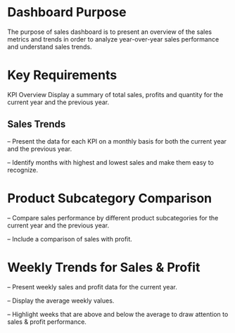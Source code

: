 # Dashboard Purpose
The purpose of sales dashboard is to present an overview of the sales metrics and trends in order to analyze year-over-year sales performance and understand sales trends.

# Key Requirements
KPI Overview
Display a summary of total sales, profits and quantity for the current year and the previous year.

## Sales Trends
 – Present the data for each KPI on a monthly basis for both the current year and the previous year.

 – Identify months with highest and lowest sales and make them easy to recognize.

# Product Subcategory Comparison
 – Compare sales performance by different product subcategories for the current year and the previous year.

 – Include a comparison of sales with profit.

# Weekly Trends for Sales & Profit
 – Present weekly sales and profit data for the current year.

 – Display the average weekly values.

 – Highlight weeks that are above and below the average to draw attention to sales & profit performance.
